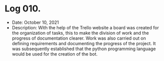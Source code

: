 # Log 010.
- Date: October 10, 2021
- Description: With the help of the Trello website a board was created for the organization of tasks, this to make the division of work and the progress of documentation clearer. Work was also carried out on defining requirements and documenting the progress of the project. It was subsequently established that the python programming language would be used for the creation of the bot.
